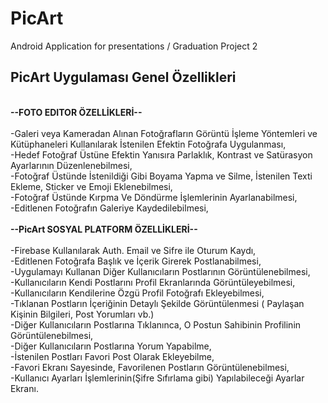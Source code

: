# PicArt
Android Application for presentations / Graduation Project 2

<h2>PicArt Uygulaması Genel Özellikleri</h2>
</br>
<b>--FOTO EDITOR ÖZELLİKLERİ--</b></br>
</br>-Galeri veya Kameradan Alınan Fotoğrafların Görüntü İşleme Yöntemleri ve Kütüphaneleri Kullanılarak İstenilen Efektin Fotoğrafa Uygulanması,
</br>-Hedef Fotoğraf Üstüne Efektin Yanısıra Parlaklık, Kontrast ve Satürasyon Ayarlarının Düzenlenebilmesi,
</br>-Fotoğraf Üstünde İstenildiği Gibi Boyama Yapma ve Silme, İstenilen Texti Ekleme, Sticker ve Emoji Eklenebilmesi, 
</br>-Fotoğraf Üstünde Kırpma Ve Döndürme İşlemlerinin Ayarlanabilmesi,
</br>-Editlenen Fotoğrafın Galeriye Kaydedilebilmesi,
</br></br>
<b>--PicArt SOSYAL PLATFORM ÖZELLİKLERİ--</b></br>
</br>-Firebase Kullanılarak Auth. Email ve Sifre ile Oturum Kaydı,
</br>-Editlenen Fotoğrafa Başlık ve İçerik Girerek Postlanabilmesi,
</br>-Uygulamayı Kullanan Diğer Kullanıcıların Postlarının Görüntülenebilmesi,
</br>-Kullanıcıların Kendi Postlarını Profil Ekranlarında Görüntüleyebilmesi,
</br>-Kullanıcıların Kendilerine Özgü Profil Fotoğrafı Ekleyebilmesi,
</br>-Tıklanan Postların İçeriğinin Detaylı Şekilde Görüntülenmesi ( Paylaşan Kişinin Bilgileri, Post Yorumları vb.)
</br>-Diğer Kullanıcıların Postlarına Tıklanınca, O Postun Sahibinin Profilinin Görüntülenebilmesi, 
</br>-Diğer Kullanıcıların Postlarına Yorum Yapabilme,
</br>-İstenilen Postları Favori Post Olarak Ekleyebilme,
</br>-Favori Ekranı Sayesinde, Favorilenen Postların Görüntülenebilmesi,
</br>-Kullanıcı Ayarları İşlemlerinin(Şifre Sıfırlama gibi) Yapılabileceği Ayarlar Ekranı.
